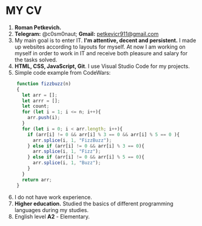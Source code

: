 # MY CV
1. **Roman Petkevich.**
2. **Telegram:** @c0sm0naut; **Gmail:** petkevicr911@gmail.com
3. My main goal is to enter IT. **I'm attentive, decent and persistent.** I made up websites according to layouts for myself. At now I am working on myself in order to work in IT and receive both pleasure and salary for the tasks solved.
4. **HTML, CSS, JavaScript, Git**. I use Visual Studio Code for my projects.
5. Simple code example from CodeWars:
```javascript
	function fizzbuzz(n)
	{
	  let arr = [];
	  let arrr = [];
	  let count;
	  for (let i = 1; i <= n; i++){
	    arr.push(i);
  	  }
	  for (let i = 0; i < arr.length; i++){
	    if (arr[i] != 0 && arr[i] % 3 == 0 && arr[i] % 5 == 0 ){
	      arr.splice(i, 1, "FizzBuzz");
	    } else if (arr[i] != 0 && arr[i] % 3 == 0){
	      arr.splice(i, 1, "Fizz");
	    } else if (arr[i] != 0 && arr[i] % 5 == 0){
	      arr.splice(i, 1, "Buzz");
	    }    
	  }
	  return arr;
	}
```
6. I do not have work experience.
7. **Higher education.** Studied the basics of different programming languages ​​during my studies.
8. English level **A2** - Elementary.